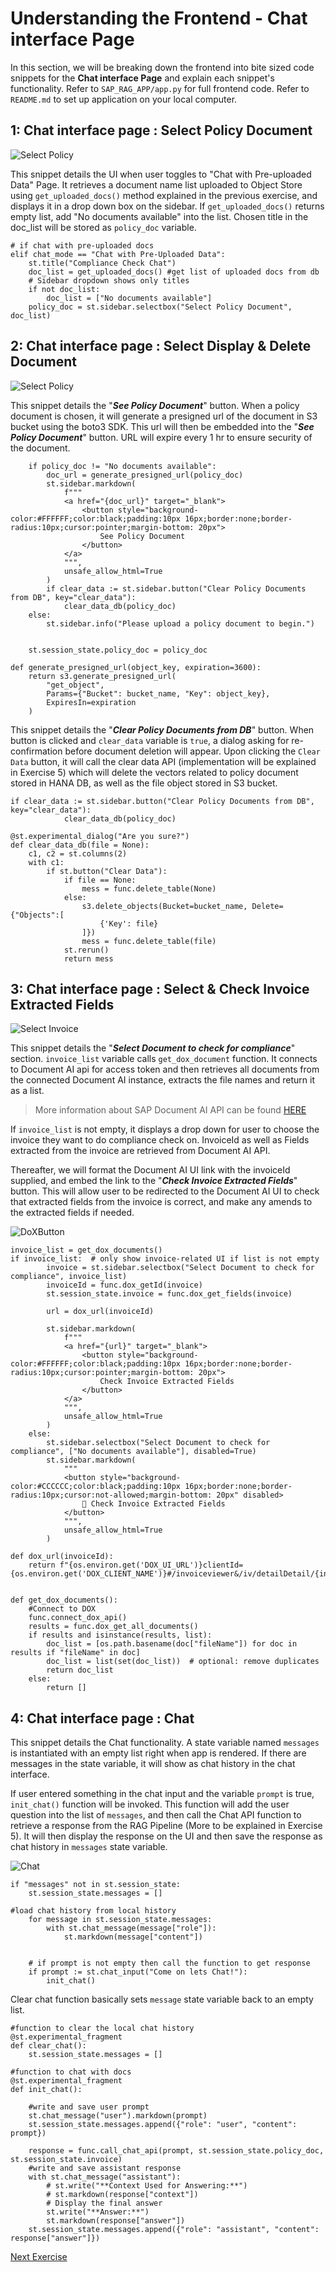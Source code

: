 # Understanding the Frontend - Chat interface Page

In this section, we will be breaking down the frontend into bite sized code snippets for the **Chat interface Page** and explain each snippet's functionality. Refer to ``SAP_RAG_APP/app.py`` for full frontend code. Refer to ``README.md`` to set up application on your local computer. 

## 1: Chat interface page : Select Policy Document 

![Select Policy](assets/SelectPolicy.png)

This snippet details the UI when user toggles to "Chat with Pre-uploaded Data" Page. It retrieves a document name list uploaded to Object Store using ``get_uploaded_docs()`` method explained in the previous exercise, and displays it in a drop down box on the sidebar. If ``get_uploaded_docs()`` returns empty list, add "No documents available" into the list. Chosen title in the doc_list will be stored as ``policy_doc`` variable. 
```
# if chat with pre-uploaded docs
elif chat_mode == "Chat with Pre-Uploaded Data":
    st.title("Compliance Check Chat")
    doc_list = get_uploaded_docs() #get list of uploaded docs from db
    # Sidebar dropdown shows only titles
    if not doc_list:
        doc_list = ["No documents available"]
    policy_doc = st.sidebar.selectbox("Select Policy Document", doc_list)
```

## 2: Chat interface page : Select Display & Delete Document 

![Select Policy](assets/ViewDeletePolicy.png)

This snippet details the "***See Policy Document***" button. When a policy document is chosen, it will generate a presigned url of the document in S3 bucket using the boto3 SDK. This url will then be embedded into the "***See Policy Document***" button. URL will expire every 1 hr to ensure security of the document. 
```
    if policy_doc != "No documents available":
        doc_url = generate_presigned_url(policy_doc)
        st.sidebar.markdown(
            f"""
            <a href="{doc_url}" target="_blank">
                <button style="background-color:#FFFFFF;color:black;padding:10px 16px;border:none;border-radius:10px;cursor:pointer;margin-bottom: 20px">
                    See Policy Document
                </button>
            </a>
            """,
            unsafe_allow_html=True
        )
        if clear_data := st.sidebar.button("Clear Policy Documents from DB", key="clear_data"):
            clear_data_db(policy_doc)
    else:
        st.sidebar.info("Please upload a policy document to begin.")


    st.session_state.policy_doc = policy_doc
```

```
def generate_presigned_url(object_key, expiration=3600):
    return s3.generate_presigned_url(
        "get_object",
        Params={"Bucket": bucket_name, "Key": object_key},
        ExpiresIn=expiration
    )
```

This snippet details the "***Clear Policy Documents from DB***" button. When button is clicked and ``clear_data`` variable is ``true``, a dialog asking for re-confirmation before document deletion will appear. Upon clicking the ``Clear Data`` button, it will call the clear data API (implementation will be explained in Exercise 5) which will delete the vectors related to policy document stored in HANA DB, as well as the file object stored in S3 bucket. 
```
if clear_data := st.sidebar.button("Clear Policy Documents from DB", key="clear_data"):
            clear_data_db(policy_doc)
```

```
@st.experimental_dialog("Are you sure?")
def clear_data_db(file = None):
    c1, c2 = st.columns(2)
    with c1:
        if st.button("Clear Data"):
            if file == None:
                mess = func.delete_table(None)
            else:
                s3.delete_objects(Bucket=bucket_name, Delete={"Objects":[
                    {'Key': file}
                ]})
                mess = func.delete_table(file)
            st.rerun()
            return mess
```

## 3: Chat interface page : Select & Check Invoice Extracted Fields 

![Select Invoice](assets/CheckInvoice.png)

This snippet details the "***Select Document to check for compliance***" section. ``invoice_list`` variable calls ``get_dox_document`` function. It connects to Document AI api for access token and then retrieves all documents from the connected Document AI instance, extracts the file names and return it as a list.
> More information about SAP Document AI API can be found [HERE](https://api.sap.com/api/document_information_extraction_api/path/get_document_jobs)

If ``invoice_list`` is not empty, it displays a drop down for user to choose the invoice they want to do compliance check on. InvoiceId as well as Fields extracted from the invoice are retrieved from Document AI API. 

Thereafter, we will format the Document AI UI link with the invoiceId supplied, and embed the link to the "***Check Invoice Extracted Fields***" button. This will allow user to be redirected to the Document AI UI to check that extracted fields from the invoice is correct, and make any amends to the extracted fields if needed. 

![DoXButton](assets/DoXButton.gif)

```
invoice_list = get_dox_documents()
if invoice_list:  # only show invoice-related UI if list is not empty
        invoice = st.sidebar.selectbox("Select Document to check for compliance", invoice_list)
        invoiceId = func.dox_getId(invoice)
        st.session_state.invoice = func.dox_get_fields(invoice)

        url = dox_url(invoiceId)

        st.sidebar.markdown(
            f"""
            <a href="{url}" target="_blank">
                <button style="background-color:#FFFFFF;color:black;padding:10px 16px;border:none;border-radius:10px;cursor:pointer;margin-bottom: 20px">
                    Check Invoice Extracted Fields
                </button>
            </a>
            """,
            unsafe_allow_html=True
        )
    else:
        st.sidebar.selectbox("Select Document to check for compliance", ["No documents available"], disabled=True)
        st.sidebar.markdown(
            """
            <button style="background-color:#CCCCCC;color:black;padding:10px 16px;border:none;border-radius:10px;cursor:not-allowed;margin-bottom: 20px" disabled>
                📄 Check Invoice Extracted Fields
            </button>
            """,
            unsafe_allow_html=True
        )
```

```
def dox_url(invoiceId):
    return f"{os.environ.get('DOX_UI_URL')}clientId={os.environ.get('DOX_CLIENT_NAME')}#/invoiceviewer&/iv/detailDetail/{invoiceId}/TwoColumnsBeginExpanded"


def get_dox_documents():
    #Connect to DOX
    func.connect_dox_api()
    results = func.dox_get_all_documents()
    if results and isinstance(results, list):
        doc_list = [os.path.basename(doc["fileName"]) for doc in results if "fileName" in doc]
        doc_list = list(set(doc_list))  # optional: remove duplicates
        return doc_list
    else:
        return []
```

## 4: Chat interface page : Chat

This snippet details the Chat functionality. A state variable named ``messages`` is instantiated with an empty list right when app is rendered. If there are messages in the state variable, it will show as chat history in the chat interface. 


If user entered something in the chat input and the variable ``prompt`` is true, ``init_chat()`` function will be invoked. This function will add the user question into the list of ``messages``, and then call the Chat API function to retrieve a response from the RAG Pipeline (More to be explained in Exercise 5). It will then display the response on the UI and then save the response as chat history in ``messages`` state variable.

![Chat](assets/ChatFunc.gif)

```
if "messages" not in st.session_state:
    st.session_state.messages = []

#load chat history from local history
    for message in st.session_state.messages:
        with st.chat_message(message["role"]):
            st.markdown(message["content"])
    

    # if prompt is not empty then call the function to get response
    if prompt := st.chat_input("Come on lets Chat!"):
        init_chat()
```

Clear chat function basically sets ``message`` state variable back to an empty list.
```
#function to clear the local chat history
@st.experimental_fragment
def clear_chat():
    st.session_state.messages = []

#function to chat with docs
@st.experimental_fragment
def init_chat():

    #write and save user prompt
    st.chat_message("user").markdown(prompt)
    st.session_state.messages.append({"role": "user", "content": prompt})

    response = func.call_chat_api(prompt, st.session_state.policy_doc, st.session_state.invoice)
    #write and save assistant response
    with st.chat_message("assistant"):
        # st.write("**Context Used for Answering:**")
        # st.markdown(response["context"])
        # Display the final answer
        st.write("**Answer:**")
        st.markdown(response["answer"])
    st.session_state.messages.append({"role": "assistant", "content": response["answer"]})
```

[Next Exercise](5-Understanding-backend.md)